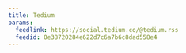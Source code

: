 ```yaml
---
title: Tedium
params:
  feedlink: https://social.tedium.co/@tedium.rss
  feedid: 0e38720284e622d7c6a7b6c8dad558e4
---
```

